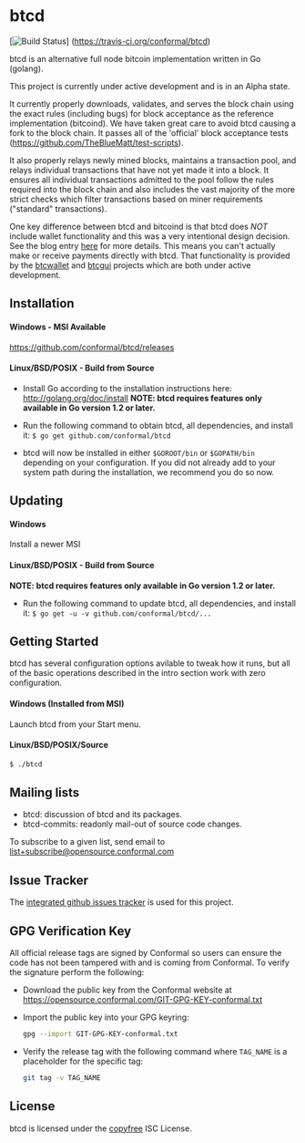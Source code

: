 btcd
====

[![Build Status](https://travis-ci.org/conformal/btcd.png?branch=master)]
(https://travis-ci.org/conformal/btcd)

btcd is an alternative full node bitcoin implementation written in Go (golang).

This project is currently under active development and is in an Alpha state.

It currently properly downloads, validates, and serves the block chain using the
exact rules (including bugs) for block acceptance as the reference
implementation (bitcoind).  We have taken great care to avoid btcd causing a
fork to the block chain.  It passes all of the 'official' block acceptance tests
(https://github.com/TheBlueMatt/test-scripts).

It also properly relays newly mined blocks, maintains a transaction pool,
and relays individual transactions that have not yet made it into a block.  It
ensures all individual transactions admitted to the pool follow the rules
required into the block chain and also includes the vast majority of the more
strict checks which filter transactions based on miner requirements ("standard"
transactions).

One key difference between btcd and bitcoind is that btcd does *NOT* include
wallet functionality and this was a very intentional design decision. See the
blog entry [here](https://blog.conformal.com/btcd-not-your-moms-bitcoin-daemon)
for more details.  This means you can't actually make or receive payments
directly with btcd.  That functionality is provided by the
[btcwallet](https://github.com/conformal/btcwallet) and
[btcgui](https://github.com/conformal/btcgui) projects which are both under
active development.

## Installation

#### Windows - MSI Available

https://github.com/conformal/btcd/releases

#### Linux/BSD/POSIX - Build from Source

- Install Go according to the installation instructions here:
  http://golang.org/doc/install
  **NOTE: btcd requires features only available in Go version 1.2 or later.**

- Run the following command to obtain btcd, all dependencies, and install it:
  ```$ go get github.com/conformal/btcd```

- btcd will now be installed in either ```$GOROOT/bin``` or ```$GOPATH/bin```
  depending on your configuration.  If you did not already add to your system
  path during the installation, we recommend you do so now.

## Updating

#### Windows

Install a newer MSI

#### Linux/BSD/POSIX - Build from Source

**NOTE: btcd requires features only available in Go version 1.2 or later.**

- Run the following command to update btcd, all dependencies, and install it:
  ```$ go get -u -v github.com/conformal/btcd/...```

## Getting Started

btcd has several configuration options avilable to tweak how it runs, but all
of the basic operations described in the intro section work with zero
configuration.

#### Windows (Installed from MSI)

Launch btcd from your Start menu.

#### Linux/BSD/POSIX/Source

```bash
$ ./btcd
````
## Mailing lists

- btcd: discussion of btcd and its packages.
- btcd-commits: readonly mail-out of source code changes.

To subscribe to a given list, send email to list+subscribe@opensource.conformal.com

## Issue Tracker

The [integrated github issues tracker](https://github.com/conformal/btcd/issues)
is used for this project.

## GPG Verification Key

All official release tags are signed by Conformal so users can ensure the code
has not been tampered with and is coming from Conformal.  To verify the
signature perform the following:

- Download the public key from the Conformal website at
  https://opensource.conformal.com/GIT-GPG-KEY-conformal.txt

- Import the public key into your GPG keyring:
  ```bash
  gpg --import GIT-GPG-KEY-conformal.txt
  ```

- Verify the release tag with the following command where `TAG_NAME` is a
  placeholder for the specific tag:
  ```bash
  git tag -v TAG_NAME
  ```

## License

btcd is licensed under the [copyfree](http://copyfree.org) ISC License.
